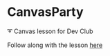 # CanvasParty
:curly_loop: Canvas lesson for Dev Club

Follow along with the lesson [here](https://docs.google.com/document/d/1kPhR7_lcO6T1I8j7ywvbRBoAtcdHZV2mUgOuIrqN3xI/edit)
